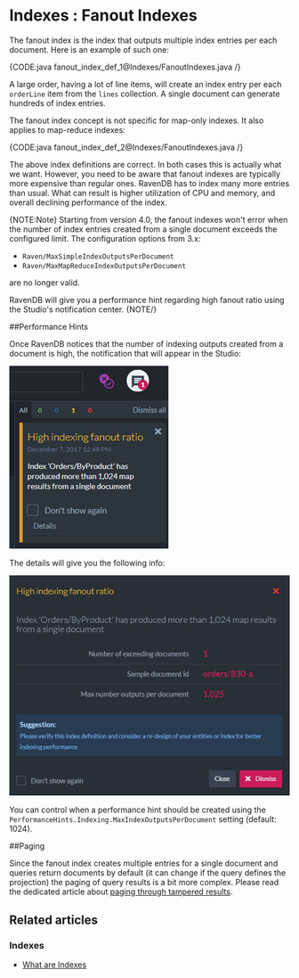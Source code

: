 ﻿# Indexes : Fanout Indexes

The fanout index is the index that outputs multiple index entries per each document. Here is an example of such one:

{CODE:java fanout_index_def_1@Indexes/FanoutIndexes.java /}

A large order, having a lot of line items, will create an index entry per each `orderLine` item from the `lines` collection. A single document can generate hundreds of index entries.

The fanout index concept is not specific for map-only indexes. It also applies to map-reduce indexes:

{CODE:java fanout_index_def_2@Indexes/FanoutIndexes.java /}

The above index definitions are correct. In both cases this is actually what we want. However, you need to be aware that fanout indexes are typically more expensive than regular ones.
RavenDB has to index many more entries than usual. What can result is higher utilization of CPU and memory, and overall declining performance of the index.

{NOTE:Note}
Starting from version 4.0, the fanout indexes won't error when the number of index entries created from a single document exceeds the configured limit. The configuration options from 3.x:

- `Raven/MaxSimpleIndexOutputsPerDocument` 
- `Raven/MaxMapReduceIndexOutputsPerDocument` 

are no longer valid.

RavenDB will give you a performance hint regarding high fanout ratio using the Studio's notification center.
{NOTE/}


##Performance Hints

Once RavenDB notices that the number of indexing outputs created from a document is high, the notification that will appear in the Studio:

![Figure 1. High indexing fanout ratio notification](images/fanout-index-performance-hint-1.png "High indexing fanout ratio notification")

The details will give you the following info:

![Figure 2. Fanout index, performance hint details](images/fanout-index-performance-hint-2.png "Fanout index, performance hint details")

You can control when a performance hint should be created using the `PerformanceHints.Indexing.MaxIndexOutputsPerDocument` setting (default: 1024).

##Paging 

Since the fanout index creates multiple entries for a single document and queries return documents by default (it can change if the query defines the projection) the paging of query results
is a bit more complex. Please read the dedicated article about [paging through tampered results](../indexes/querying/paging#paging-through-tampered-results).

## Related articles

### Indexes

- [What are Indexes](../indexes/what-are-indexes)
